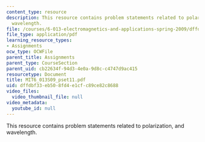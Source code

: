 ```yaml
---
content_type: resource
description: This resource contains problem statements related to polarization, and
  wavelength.
file: /courses/6-013-electromagnetics-and-applications-spring-2009/dffdbf33eb508fd4e1cfc89ce82c8688_MIT6_013S09_pset11.pdf
file_type: application/pdf
learning_resource_types:
- Assignments
ocw_type: OCWFile
parent_title: Assignments
parent_type: CourseSection
parent_uid: cb22634f-94d3-4e0a-9d8c-c4747d9ac415
resourcetype: Document
title: MIT6_013S09_pset11.pdf
uid: dffdbf33-eb50-8fd4-e1cf-c89ce82c8688
video_files:
  video_thumbnail_file: null
video_metadata:
  youtube_id: null
---
```

This resource contains problem statements related to polarization, and wavelength.

